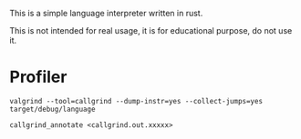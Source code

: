 This is a simple language interpreter written in rust.

This is not intended for real usage, it is for educational purpose, do not use it.

# Profiler
`valgrind --tool=callgrind --dump-instr=yes --collect-jumps=yes target/debug/language`

`callgrind_annotate <callgrind.out.xxxxx>`